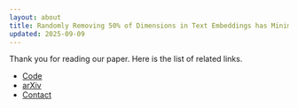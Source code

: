 ```yaml
---
layout: about
title: Randomly Removing 50% of Dimensions in Text Embeddings has Minimal Impact on Retrieval and Classification Tasks
updated: 2025-09-09
---
```


Thank you for reading our paper. Here is the list of related links.

- [Code](https://github.com/sobamchan/random-embedding-truncation)
- [arXiv](https://arxiv.org/abs/2508.17744)
- [Contact](mailto:sotaro.takeshita@uni-mannheim.de)

